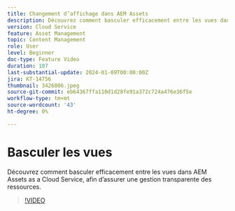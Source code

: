 ```yaml
---
title: Changement d’affichage dans AEM Assets
description: Découvrez comment basculer efficacement entre les vues dans AEM Assets as a Cloud Service, afin d’assurer une gestion transparente des ressources.
version: Cloud Service
feature: Asset Management
topic: Content Management
role: User
level: Beginner
doc-type: Feature Video
duration: 107
last-substantial-update: 2024-01-09T00:00:00Z
jira: KT-14756
thumbnail: 3426806.jpeg
source-git-commit: eb64367ffa110d1d28fe91a372c724a476e36f5e
workflow-type: tm+mt
source-wordcount: '43'
ht-degree: 0%

---
```



# Basculer les vues

Découvrez comment basculer efficacement entre les vues dans AEM Assets as a Cloud Service, afin d’assurer une gestion transparente des ressources.

>[!VIDEO](https://video.tv.adobe.com/v/3426806/?learn=on)
